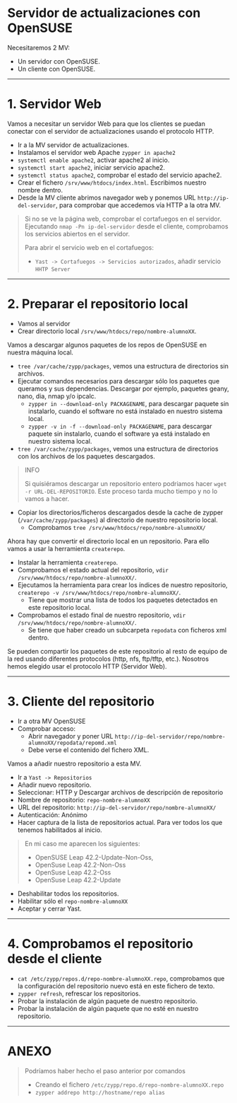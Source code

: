
# Servidor de actualizaciones con OpenSUSE

Necesitaremos 2 MV:
* Un servidor con OpenSUSE.
* Un cliente con OpenSUSE.

---

# 1. Servidor Web

Vamos a necesitar un servidor Web para que los clientes se puedan conectar
con el servidor de actualizaciones usando el protocolo HTTP.

* Ir a la MV servidor de actualizaciones.
* Instalamos el servidor web Apache `zypper in apache2`
* `systemctl enable apache2`, activar apache2 al inicio.
* `systemctl start apache2`, iniciar servicio apache2.
* `systemctl status apache2`, comprobar el estado del servicio apache2.
* Crear el fichero `/srv/www/htdocs/index.html`. Escribimos nuestro nombre dentro.
* Desde la MV cliente abrimos navegador web y ponemos URL `http://ip-del-servidor`,
para comprobar que accedemos vía HTTP a la otra MV.

> Si no se ve la página web, comprobar el cortafuegos en el servidor.
> Ejecutando `nmap -Pn ip-del-servidor` desde el cliente, comprobamos los servicios
abiertos en el servidor.
>
> Para abrir el servicio web en el cortafuegos:
> * `Yast -> Cortafuegos -> Servicios autorizados`, añadir servicio `HHTP Server`

---

# 2. Preparar el repositorio local

* Vamos al servidor
* Crear directorio local `/srv/www/htdocs/repo/nombre-alumnoXX`.

Vamos a descargar algunos paquetes de los repos de OpenSUSE en nuestra máquina local.
* `tree /var/cache/zypp/packages`, vemos una estructura de directorios sin archivos.
* Ejecutar comandos necesarios para descargar sólo los paquetes que queramos y sus dependencias.
Descargar por ejemplo, paquetes geany, nano, dia, nmap y/o ipcalc.
    * `zypper in --download-only PACKAGENAME`, para descargar paquete sin instalarlo,
    cuando el software no está instalado en nuestro sistema local.
    * `zypper -v in -f --download-only PACKAGENAME`, para descargar paquete sin
    instalarlo, cuando el software ya está instalado en nuestro sistema local.
* `tree /var/cache/zypp/packages`, vemos una estructura de directorios con los
archivos de los paquetes descargados.

> INFO
>
> Si quisiéramos descargar un repositorio entero podriamos hacer `wget -r URL-DEL-REPOSITORIO`.
> Este proceso tarda mucho tiempo y no lo vamos a hacer. 

* Copiar los directorios/ficheros descargados desde la cache de zypper (`/var/cache/zypp/packages`)
al directorio de nuestro repositorio local.
    * Comprobamos `tree /srv/www/htdocs/repo/nombre-alumnoXX/`

Ahora hay que convertir el directorio local en un repositorio. Para ello vamos a usar la herramienta `createrepo`.
* Instalar la herramienta `createrepo`.
* Comprobamos el estado actual del repositorio, `vdir /srv/www/htdocs/repo/nombre-alumnoXX/`.
* Ejecutamos la herramienta para crear los índices de nuestro repositorio, `createrepo -v /srv/www/htdocs/repo/nombre-alumnoXX/`.
    * Tiene que mostrar una lista de todos los paquetes detectados en este repositorio local.
* Comprobamos el estado final de nuestro repositorio, `vdir /srv/www/htdocs/repo/nombre-alumnoXX/`.
    * Se tiene que haber creado un subcarpeta `repodata` con ficheros xml dentro.

Se pueden compartir los paquetes de este repositorio al resto de equipo de la red
usando diferentes protocolos (http, nfs, ftp/tftp, etc.). Nosotros hemos elegido usar
el protocolo HTTP (Servidor Web).

---

# 3. Cliente del repositorio 

* Ir a otra MV OpenSUSE
* Comprobar acceso:
    * Abrir navegador y poner URL `http://ip-del-servidor/repo/nombre-alumnoXX/repodata/repomd.xml`
    * Debe verse el contenido del fichero XML.

Vamos a añadir nuestro repositorio a esta MV.

* Ir a `Yast -> Repositorios`
* Añadir nuevo repositorio.
* Seleccionar: HTTP y Descargar archivos de descripción de repositorio
* Nombre de repositorio: `repo-nombre-alumnoXX`
* URL del repositorio: `http://ip-del-servidor/repo/nombre-alumnoXX/`
* Autenticación: Anónimo
* Hacer captura de la lista de repositorios actual. Para ver todos los que tenemos habilitados al inicio.

> En mi caso me aparecen los siguientes:
>
> * OpenSUSE Leap 42.2-Update-Non-Oss,
> * OpenSuse Leap 42.2-Non-Oss
> * OpenSuse Leap 42.2-Oss
> * OpenSuse Leap 42.2-Update

* Deshabilitar todos los repositorios.
* Habilitar sólo el `repo-nombre-alumnoXX`
* Aceptar y cerrar Yast.

---

# 4. Comprobamos el repositorio desde el cliente

* `cat /etc/zypp/repos.d/repo-nombre-alumnoXX.repo`, comprobamos que la configuración
del repositorio nuevo está en este fichero de texto.
* `zypper refresh`, refrescar los repositorios.
* Probar la instalación de algún paquete de nuestro repositorio.
* Probar la instalación de algún paquete que no esté en nuestro repositorio.

---

# ANEXO

> Podríamos haber hecho el paso anterior por comandos
> * Creando el fichero `/etc/zypp/repo.d/repo-nombre-alumnoXX.repo`
> * `zypper addrepo http://hostname/repo alias`
